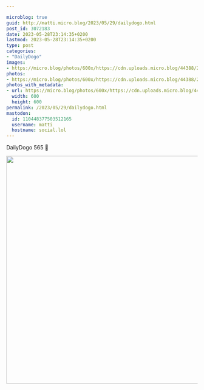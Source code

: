 ```yaml
---

microblog: true
guid: http://matti.micro.blog/2023/05/29/dailydogo.html
post_id: 3072183
date: 2023-05-28T23:14:35+0200
lastmod: 2023-05-28T23:14:35+0200
type: post
categories:
- "DailyDogo"
images:
- https://micro.blog/photos/600x/https://cdn.uploads.micro.blog/44388/2023/4c0c2397a0.jpg
photos:
- https://micro.blog/photos/600x/https://cdn.uploads.micro.blog/44388/2023/4c0c2397a0.jpg
photos_with_metadata:
- url: https://micro.blog/photos/600x/https://cdn.uploads.micro.blog/44388/2023/4c0c2397a0.jpg
  width: 600
  height: 600
permalink: /2023/05/29/dailydogo.html
mastodon:
  id: 110448377503512165
  username: matti
  hostname: social.lol
---
```

DailyDogo 565 🐶

<img src="https://micro.blog/photos/600x/https://blog.martin-haehnel.de/uploads/2023/4c0c2397a0.jpg" width="600" height="600" alt="" />
